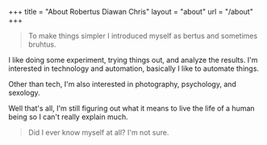 +++
title = "About Robertus Diawan Chris"
layout = "about"
url = "/about"
+++

> To make things simpler I introduced myself as bertus and sometimes bruhtus.

I like doing some experiment, trying things out, and analyze the results.
I'm interested in technology and automation, basically I like to automate things.

Other than tech, I'm also interested in photography, psychology, and sexology.

Well that's all, I'm still figuring out what it means to live the life of a human being so I can't really explain much.

> Did I ever know myself at all? I'm not sure.
